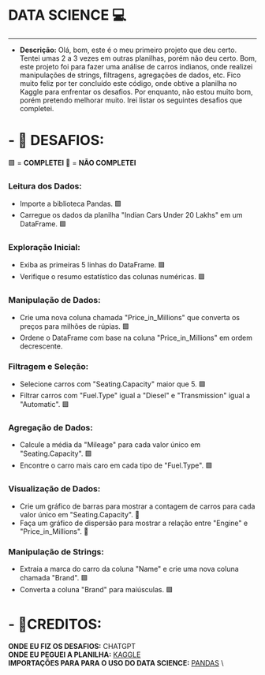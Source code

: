 # DATA SCIENCE 💻
------------
- **Descrição:**
Olá, bom, este é o meu primeiro projeto que deu certo. Tentei umas 2 a 3 vezes em outras planilhas, porém não deu certo. Bom, este projeto foi para fazer uma análise de carros indianos, onde realizei manipulações de strings, filtragens, agregações de dados, etc. Fico muito feliz por ter concluído este código, onde obtive a planilha no Kaggle para enfrentar os desafios. Por enquanto, não estou muito bom, porém pretendo melhorar muito. Irei listar os seguintes desafios que completei.
# - **🥇 DESAFIOS:**
🟩 = **COMPLETEI**
🔴 = **NÃO COMPLETEI**
### Leitura dos Dados:
- Importe a biblioteca Pandas. 🟩
- Carregue os dados da planilha "Indian Cars Under 20 Lakhs" em um DataFrame. 🟩
### Exploração Inicial:
- Exiba as primeiras 5 linhas do DataFrame. 🟩
- Verifique o resumo estatístico das colunas numéricas. 🟩
### Manipulação de Dados:
- Crie uma nova coluna chamada "Price_in_Millions" que converta os preços para milhões de rúpias. 🟩
- Ordene o DataFrame com base na coluna "Price_in_Millions" em ordem decrescente. 
### Filtragem e Seleção:
- Selecione carros com "Seating.Capacity" maior que 5. 🟩
- Filtrar carros com "Fuel.Type" igual a "Diesel" e "Transmission" igual a "Automatic". 🟩
### Agregação de Dados:
- Calcule a média da "Mileage" para cada valor único em "Seating.Capacity". 🟩
- Encontre o carro mais caro em cada tipo de "Fuel.Type". 🟩
### Visualização de Dados:
- Crie um gráfico de barras para mostrar a contagem de carros para cada valor único em "Seating.Capacity". 🔴
- Faça um gráfico de dispersão para mostrar a relação entre "Engine" e "Price_in_Millions". 🔴
### Manipulação de Strings:
- Extraia a marca do carro da coluna "Name" e crie uma nova coluna chamada "Brand". 🟩
- Converta a coluna "Brand" para maiúsculas. 🟩
# - **🔔CREDITOS:**
**ONDE EU FIZ OS DESAFIOS:** CHATGPT \
**ONDE EU PEGUEI A PLANILHA:** [KAGGLE](https://www.kaggle.com/datasets/shiivvvaam/indian-cars-under-20-lakhs) \
**IMPORTAÇÕES PARA PARA O USO DO DATA SCIENCE:** [PANDAS](https://pandas.pydata.org) \
